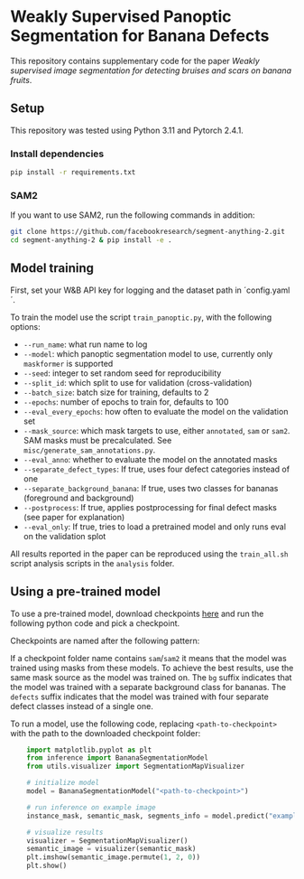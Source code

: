 # Weakly Supervised Panoptic Segmentation for Banana Defects

This repository contains supplementary code for the paper *Weakly supervised image segmentation for detecting bruises and scars on banana fruits*.

## Setup

This repository was tested using Python 3.11 and Pytorch 2.4.1.

### Install dependencies

```bash
pip install -r requirements.txt
```

### SAM2

If you want to use SAM2, run the following commands in addition:

```bash
git clone https://github.com/facebookresearch/segment-anything-2.git
cd segment-anything-2 & pip install -e .
```

## Model training

First, set your W&B API key for logging and the dataset path in ´config.yaml´.

To train the model use the script `train_panoptic.py`, with the following options:

- `--run_name`: what run name to log
- `--model`: which panoptic segmentation model to use, currently only `maskformer` is supported
- `--seed`: integer to set random seed for reproducibility
- `--split_id`: which split to use for validation (cross-validation)
- `--batch_size`: batch size for training, defaults to 2
- `--epochs`: number of epochs to train for, defaults to 100
- `--eval_every_epochs`: how often to evaluate the model on the validation set
- `--mask_source`: which mask targets to use, either `annotated`, `sam` or `sam2`. SAM masks must be precalculated. See `misc/generate_sam_annotations.py`.
- `--eval_anno`: whether to evaluate the model on the annotated masks
- `--separate_defect_types`: If true, uses four defect categories instead of one
- `--separate_background_banana`: If true, uses two classes for bananas (foreground and background)
- `--postprocess`: If true, applies postprocessing for final defect masks (see paper for explanation)
- `--eval_only`: If true, tries to load a pretrained model and only runs eval on the validation splot


All results reported in the paper can be reproduced using the `train_all.sh` script analysis scripts in the `analysis` folder.

## Using a pre-trained model

To use a pre-trained model, download checkpoints [here](https://drive.google.com/file/d/1OS8G62eCMR4aN3-gVyY3w8WpoXFQ0qT0/view?usp=sharing) and run the following python code and pick a checkpoint.

Checkpoints are named after the following pattern:

If a checkpoint folder name contains `sam`/`sam2` it means that the model was trained using masks from these models.
To achieve the best results, use the same mask source as the model was trained on.
The `bg` suffix indicates that the model was trained with a separate background class for bananas.
The `defects` suffix indicates that the model was trained with four separate defect classes instead of a single one.

To run a model, use the following code, replacing `<path-to-checkpoint>` with the path to the downloaded checkpoint folder:

```python
    import matplotlib.pyplot as plt
    from inference import BananaSegmentationModel
    from utils.visualizer import SegmentationMapVisualizer

    # initialize model
    model = BananaSegmentationModel("<path-to-checkpoint>")

    # run inference on example image
    instance_mask, semantic_mask, segments_info = model.predict("example.jpg")

    # visualize results
    visualizer = SegmentationMapVisualizer()
    semantic_image = visualizer(semantic_mask)
    plt.imshow(semantic_image.permute(1, 2, 0))
    plt.show()
```